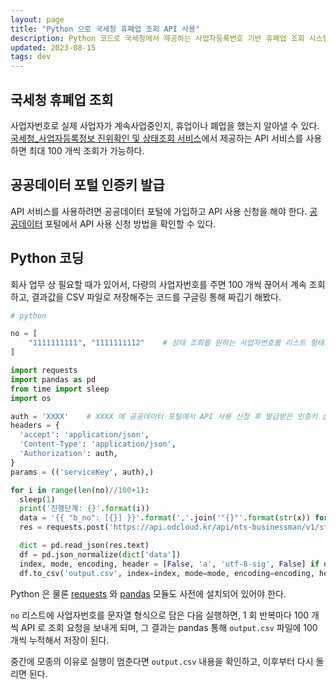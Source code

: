 ```yaml
---
layout: page
title: "Python 으로 국세청 휴폐업 조회 API 사용"
description: Python 코드로 국세청에서 제공하는 사업자등록번호 기반 휴폐업 조회 시스템 API 사용 
updated: 2023-08-15
tags: dev
---
```


## 국세청 휴폐업 조회

사업자번호로 실제 사업자가 계속사업중인지, 휴업이나 폐업을 했는지 알아낼 수 있다. [국세청_사업자등록정보 진위확인 및 상태조회 서비스](https://www.data.go.kr/data/15081808/openapi.do)에서 제공하는 API 서비스를 사용하면 최대 100 개씩 조회가 가능하다.

## 공공데이터 포털 인증키 발급

API 서비스를 사용하려면 공공데이터 포털에 가입하고 API 사용 신청을 해야 한다. [공공데이터](https://www.data.go.kr/ugs/selectPublicDataUseGuideView.do) 포털에서 API 사용 신청 방법을 확인할 수 있다.

## Python 코딩

회사 업무 상 필요할 때가 있어서, 다량의 사업자번호를 주면 100 개씩 끊어서 계속 조회하고, 결과값을 CSV 파일로 저장해주는 코드를 구글링 통해 짜깁기 해봤다.


```python
# python

no = [
    "1111111111", "1111111112"    # 상태 조회를 원하는 사업자번호를 리스트 형태로 삽입
]

import requests
import pandas as pd
from time import sleep
import os

auth = 'XXXX'    # XXXX 에 공공데이터 포털에서 API 사용 신청 후 발급받은 인증키 삽입
headers = {
  'accept': 'application/json',
  'Content-Type': 'application/json',
  'Authorization': auth,
}
params = (('serviceKey', auth),)

for i in range(len(no)//100+1):
  sleep(1)
  print('진행단계: {}'.format(i))
  data = '{{ "b_no": [{}] }}'.format(','.join('"{}"'.format(str(x)) for x in no[i*100:(i+1)*100]))
  res = requests.post('https://api.odcloud.kr/api/nts-businessman/v1/status', headers=headers, params=params, data=data)

  dict = pd.read_json(res.text)
  df = pd.json_normalize(dict['data']) 
  index, mode, encoding, header = [False, 'a', 'utf-8-sig', False] if os.path.exists('output.csv') else [False, 'w', 'utf-8-sig', True]
  df.to_csv('output.csv', index=index, mode=mode, encoding=encoding, header=header)
```

Python 은 물론 [requests](https://requests.readthedocs.io/en/latest/) 와 [pandas](https://pandas.pydata.org/) 모듈도 사전에 설치되어 있어야 한다.

`no` 리스트에 사업자번호를 문자열 형식으로 담은 다음 실행하면, 1 회 반복마다 100 개씩 API 로 조회 요청을 보내게 되며, 그 결과는 pandas 통해 `output.csv` 파일에 100 개씩 누적해서 저장이 된다.

중간에 모종의 이유로 실행이 멈춘다면 `output.csv` 내용을 확인하고, 이후부터 다시 돌리면 된다.
